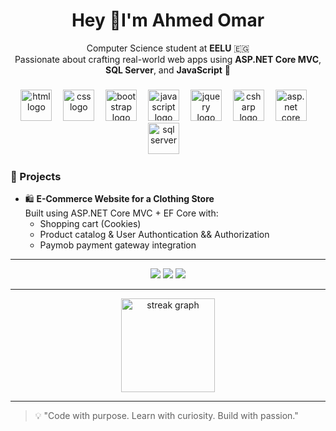 <h1 align="center">Hey 👋I'm Ahmed Omar</h1>

<p align="center">
  Computer Science student at <b>EELU</b> 🇪🇬 <br>
  Passionate about crafting real-world web apps using <b>ASP.NET Core MVC</b>, <b>SQL Server</b>, and <b>JavaScript</b> 🧠  
</p>

###

<div align="center">
  <img src="https://skillicons.dev/icons?i=html" height="50" alt="html logo" />
  <img width="10" />
  <img src="https://skillicons.dev/icons?i=css" height="50" alt="css logo" />
  <img width="10" />
  <img src="https://skillicons.dev/icons?i=bootstrap" height="50" alt="bootstrap logo" />
  <img width="10" />
  <img src="https://skillicons.dev/icons?i=js" height="50" alt="javascript logo" />
  <img width="10" />
  <img src="https://skillicons.dev/icons?i=jquery" height="50" alt="jquery logo" />
  <img width="10" />
  <img src="https://skillicons.dev/icons?i=cs" height="50" alt="csharp logo" />
  <img width="10" />
  <img src="https://skillicons.dev/icons?i=dotnet" height="50" alt="asp.net core logo" />
  <img width="10" />
  <img src="https://cdn.jsdelivr.net/gh/devicons/devicon/icons/microsoftsqlserver/microsoftsqlserver-plain.svg" height="50" alt="sql server" />
  <img width="10" />
</div>

###

### 🚀 Projects

- 🛍️ **E-Commerce Website for a Clothing Store**  
  Built using ASP.NET Core MVC + EF Core with:
  - Shopping cart (Cookies)
  - Product catalog & User Authontication && Authorization
  - Paymob payment gateway integration
---

<div align="center">
  <img src="https://img.shields.io/badge/LinkedIn-blue?logo=linkedin&style=for-the-badge" />
  <img src="https://img.shields.io/badge/Email-red?logo=gmail&style=for-the-badge" />
  <img src="https://img.shields.io/badge/GitHub-black?logo=github&style=for-the-badge" />
</div>

---

<div align="center">
  <img src="https://streak-stats.demolab.com?user=YOUR_GITHUB_USERNAME&theme=dracula&hide_border=false&border_radius=5" height="150" alt="streak graph" />
</div>

---

> 💡 "Code with purpose. Learn with curiosity. Build with passion."
